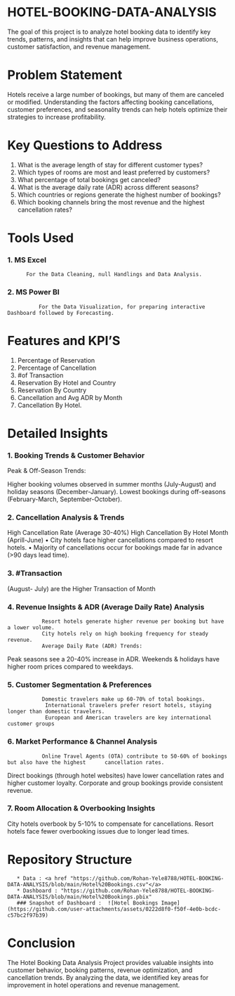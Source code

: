 # HOTEL-BOOKING-DATA-ANALYSIS
The goal of this project is to analyze hotel booking data to identify key trends, patterns, and insights that can help improve business operations, customer satisfaction, and revenue management.

# Problem Statement
 Hotels receive a large number of bookings, but many of them are canceled or modified. Understanding the factors affecting booking cancellations, customer preferences, and seasonality trends can help hotels optimize     their strategies to increase profitability.

 # Key Questions to Address
   1.	What is the average length of stay for different customer types?
   2.	Which types of rooms are most and least preferred by customers?
   3.	What percentage of total bookings get canceled?
   4.	What is the average daily rate (ADR) across different seasons?
   5.	Which countries or regions generate the highest number of bookings?
   6.	Which booking channels bring the most revenue and the highest cancellation rates?

 # Tools Used
  ### 1.	MS Excel 
          For the Data Cleaning, null Handlings and Data Analysis.

  ### 2.	MS Power BI 
              For the Data Visualization, for preparing interactive Dashboard followed by Forecasting.

# Features and KPI’S

  1.	Percentage of Reservation
  2.	Percentage of Cancellation
  3.	#of Transaction
  4.	Reservation By Hotel and Country
  5.	Reservation By Country
  6.	Cancellation and Avg ADR by Month
  7.	Cancellation By Hotel.

  # Detailed Insights

### 1.	Booking Trends & Customer Behavior
Peak & Off-Season Trends:

 Higher booking volumes observed in summer months (July-August) and holiday seasons (December-January).
  Lowest bookings during off-seasons (February-March, September-October).

### 2.	Cancellation Analysis & Trends

High Cancellation Rate (Average 30-40%)
 High Cancellation By Hotel Month (Aprill-June)
•	City hotels face higher cancellations compared to resort hotels.
•	Majority of cancellations occur for bookings made far in advance (>90 days lead time).

### 3.	#Transaction
(August- July) are the Higher Transaction of Month 


### 4.	Revenue Insights & ADR (Average Daily Rate) Analysis

               Resort hotels generate higher revenue per booking but have a lower volume.
               City hotels rely on high booking frequency for steady revenue.
               Average Daily Rate (ADR) Trends:
Peak seasons see a 20-40% increase in ADR.
Weekends & holidays have higher room prices compared to weekdays.

### 5.	Customer Segmentation & Preferences

               Domestic travelers make up 60-70% of total bookings.
                International travelers prefer resort hotels, staying longer than domestic travelers.
                European and American travelers are key international customer groups
### 6.	Market Performance & Channel Analysis
               Online Travel Agents (OTA) contribute to 50-60% of bookings but also have the highest      cancellation rates.
  Direct bookings (through hotel websites) have lower cancellation rates and higher customer loyalty.  Corporate and group bookings provide consistent revenue.

### 7.	Room Allocation & Overbooking Insights
  City hotels overbook by 5-10% to compensate for cancellations.
              Resort hotels face fewer overbooking issues due to longer lead times.

   # Repository Structure

       * Data : <a href "https://github.com/Rohan-Yele8788/HOTEL-BOOKING-DATA-ANALYSIS/blob/main/Hotel%20Bookings.csv"</a>
       * Dashboard : "https://github.com/Rohan-Yele8788/HOTEL-BOOKING-DATA-ANALYSIS/blob/main/Hotel%20Bookings.pbix"
       ### Snapshot of Dashboard :  ![Hotel Bookings Image](https://github.com/user-attachments/assets/0222d8f0-f50f-4e0b-bcdc-c57bc2f97b39)



# Conclusion 

The Hotel Booking Data Analysis Project provides valuable insights into customer behavior, booking patterns, revenue optimization, and cancellation trends. By analyzing the data, we identified key areas for improvement in hotel operations and revenue management.




